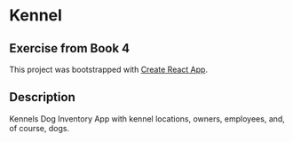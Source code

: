 # Kennel

## Exercise from Book 4

This project was bootstrapped with [Create React App](https://github.com/facebook/create-react-app).

## Description
  Kennels Dog Inventory App with kennel locations, owners, employees, and, of course, dogs.
  
